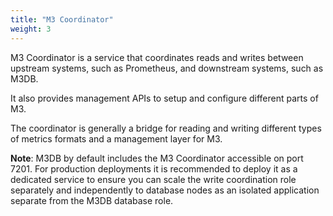 ```yaml
---
title: "M3 Coordinator"
weight: 3
---
```


M3 Coordinator is a service that coordinates reads and writes between upstream systems, such as Prometheus, and downstream systems, such as M3DB.

It also provides management APIs to setup and configure different parts of M3.

The coordinator is generally a bridge for reading and writing different types of metrics formats and a management layer for M3.

**Note**: M3DB by default includes the M3 Coordinator accessible on port 7201. For production deployments it is recommended to deploy it as a dedicated service to ensure you can scale the write coordination role separately and independently to database nodes as an isolated application separate from the M3DB database role.
